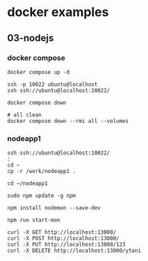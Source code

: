 # docker examples

## 03-nodejs

### docker compose
```
docker compose up -d

ssh -p 10022 ubuntu@localhost
ssh ssh://ubuntu@localhost:10022/

docker compose down

# all clean
docker compose down --rmi all --volumes
```

### nodeapp1
```
ssh ssh://ubuntu@localhost:10022/
:
cd ~
cp -r /work/nodeapp1 .

cd ~/nodeapp1

sudo npm update -g npm

npm install nodemon --save-dev

npm run start-mon
```

```
curl -X GET http://localhost:13000/
curl -X POST http://localhost:13000/
curl -X PUT http://localhost:13000/123
curl -X DELETE http://localhost:13000/ytani
```

